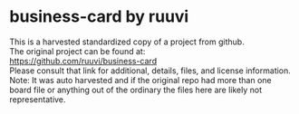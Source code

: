 
# business-card by ruuvi  
This is a harvested standardized copy of a project from github.  
The original project can be found at:  
https://github.com/ruuvi/business-card  
Please consult that link for additional, details, files, and license information.  
Note: It was auto harvested and if the original repo had more than one board file or anything out of the ordinary the files here are likely not representative.  
    